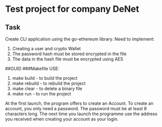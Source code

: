# Test project for company DeNet

## Task
Create CLI application using the go-ethereum library.
Need to implement: 
1) Creating a user and crypto Wallet
2) The password hash must be stored encrypted in the file
3) The data in the hash file must be encrypted using AES

##GUID
###Makefile
USE:

1) make build - to build the project
2) make rebuild - to rebuild the project
3) make clear - to delete a binary file
4) make run - to run the project

At the first launch, the program offers to create an Account. 
To create an account, you only need a password. 
The password must be at least 8 characters long.
The next time you launch the programme use the address you received when creating your account as your login.
